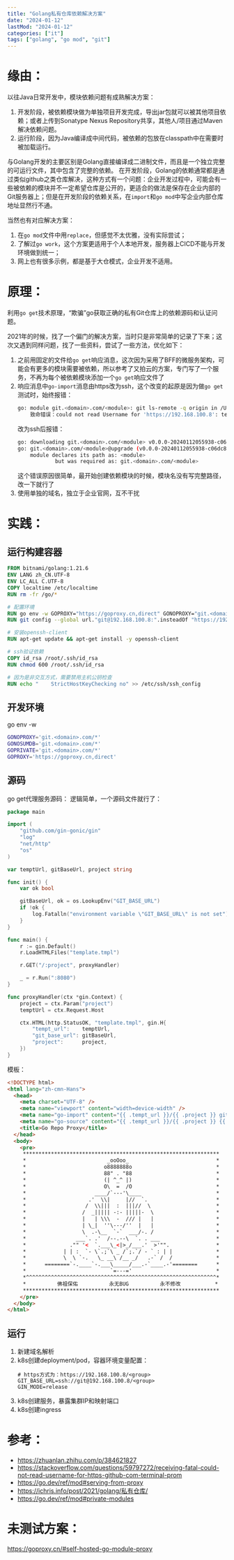 ```yaml
---
title: "Golang私有仓库依赖解决方案"
date: "2024-01-12"
lastMod: "2024-01-12"
categories: ["it"]
tags: ["golang", "go mod", "git"]
---
```


# 缘由：
以往Java日常开发中，模块依赖问题有成熟解决方案：
1. 开发阶段，被依赖模块做为单独项目开发完成，导出jar包就可以被其他项目依赖；或者上传到Sonatype Nexus Repository共享，其他人/项目通过Maven解决依赖问题。
2. 运行阶段，因为Java编译成中间代码，被依赖的包放在classpath中在需要时被加载运行。

与Golang开发的主要区别是Golang直接编译成二进制文件，而且是一个独立完整的可运行文件，其中包含了完整的依赖。
在开发阶段，Golang的依赖通常都是通过类似github之类仓库解决，这种方式有一个问题：企业开发过程中，可能会有一些被依赖的模块并不一定希望仓库是公开的，更适合的做法是保存在企业内部的Git服务器上；但是在开发阶段的依赖关系，在`import`和`go mod`中写企业内部仓库地址显然行不通。

当然也有对应解决方案：
1. 在`go mod`文件中用`replace`，但感觉不太优雅，没有实际尝试；
2. 了解过`go work`，这个方案更适用于个人本地开发，服务器上CICD不能与开发环境做到统一；
3. 网上也有很多示例，都是基于大仓模式，企业开发不适用。

# 原理：
利用`go get`技术原理，“欺骗”go获取正确的私有Git仓库上的依赖源码和认证问题。

2021年的时候，找了一个偏门的解决方案，当时只是非常简单的记录了下来；这次又遇到同样问题，找了一些资料，尝试了一些方法，优化如下：
1. 之前用固定的文件给`go get`响应消息，这次因为采用了BFF的微服务架构，可能会有更多的模块需要被依赖，所以参考了又拍云的方案，专门写了一个服务，不再为每个被依赖模块添加一个`go get`响应文件了
2. 响应消息中`go-import`消息由https改为ssh，这个改变的起原是因为做`go get`测试时，始终报错：
	```bash
	go: module git.<domain>.com/<module>: git ls-remote -q origin in /Users/<user>/go/pkg/mod/cache/vcs/a5b2*********************9375: exit status 128:
		致命错误：could not read Username for 'https://192.168.100.8': terminal prompts disabled
	```
	改为ssh后报错：
	```bash
	go: downloading git.<domain>.com/<module> v0.0.0-20240112055938-c06dc8ee94d9
	go: git.<domain>.com/<module>@upgrade (v0.0.0-20240112055938-c06dc8ee94d9) requires git.<domain>.com/<module>@v0.0.0-20240112055938-c06dc8ee94d9: parsing go.mod:
		module declares its path as: <module>
				but was required as: git.<domain>.com/<module>
	```
	这个错误原因很简单，最开始创建依赖模块的时候，模块名没有写完整路径，改一下就行了
3. 使用单独的域名，独立于企业官网，互不干扰

# 实践：
## 运行构建容器
```dockerfile
FROM bitnami/golang:1.21.6
ENV LANG zh_CN.UTF-8
ENV LC_ALL C.UTF-8
COPY localtime /etc/localtime
RUN rm -fr /go/*

# 配置环境
RUN go env -w GOPROXY="https://goproxy.cn,direct" GONOPROXY="git.<domain>.com/*" GONOSUMDB="git.<domain>.com/*" GOPRIVATE="git.<domain>.com/*"
RUN git config --global url."git@192.168.100.8:".insteadOf "https://192.168.100.8/"

# 安装openssh-client
RUN apt-get update && apt-get install -y openssh-client

# ssh验证依赖
COPY id_rsa /root/.ssh/id_rsa
RUN chmod 600 /root/.ssh/id_rsa

# 因为是非交互方式，需要禁用主机公钥检查
RUN echo "    StrictHostKeyChecking no" >> /etc/ssh/ssh_config
```

## 开发环境
go env -w
```bash
GONOPROXY='git.<domain>.com/*'
GONOSUMDB='git.<domain>.com/*'
GOPRIVATE='git.<domain>.com/*'
GOPROXY='https://goproxy.cn,direct'
```

## 源码
go get代理服务源码：
逻辑简单，一个源码文件就行了：
```go
package main

import (
	"github.com/gin-gonic/gin"
	"log"
	"net/http"
	"os"
)

var temptUrl, gitBaseUrl, project string

func init() {
	var ok bool

	gitBaseUrl, ok = os.LookupEnv("GIT_BASE_URL")
	if !ok {
		log.Fatalln("environment variable \"GIT_BASE_URL\" is not set")
	}
}

func main() {
	r := gin.Default()
	r.LoadHTMLFiles("template.tmpl")

	r.GET("/:project", proxyHandler)

	_ = r.Run(":8080")
}

func proxyHandler(ctx *gin.Context) {
	project = ctx.Param("project")
	temptUrl = ctx.Request.Host

	ctx.HTML(http.StatusOK, "template.tmpl", gin.H{
		"tempt_url":    temptUrl,
		"git_base_url": gitBaseUrl,
		"project":      project,
	})
}
```

模板：
```html
<!DOCTYPE html>
<html lang="zh-cmn-Hans">
  <head>
    <meta charset="UTF-8" />
    <meta name="viewport" content="width=device-width" />
    <meta name="go-import" content="{{ .tempt_url }}/{{ .project }} git {{ .git_base_url }}/{{ .project }}">
    <meta name="go-source" content="{{ .tempt_url }}/{{ .project }} {{ .git_base_url }}/{{ .project }} {{ .tempt_url }}/{{ .project }}/-/tree/master{/dir} {{ .tempt_url }}/{{ .project }}/-/blob/master{/dir}/{file}#L{line}">
    <title>Go Repo Proxy</title>
  </head>
  <body>
    <pre>
     ***************************************************************
     *                          _ooOoo_                            *
     *                         o8888888o                           *
     *                         88" . "88                           *
     *                         (| ^_^ |)                           *
     *                         O\  =  /O                           *
     *                      ____/`---'\____                        *
     *                    .'  \\|     |//  `.                      *
     *                   /  \\|||  :  |||//  \                     *
     *                  /  _||||| -:- |||||-  \                    *
     *                  |   | \\\  -  /// |   |                    *
     *                  | \_|  ''\---/''  |   |                    *
     *                  \  .-\__  `-`  ___/-. /                    *
     *                ___`. .'  /--.--\  `. . ___                  *
     *              ."" '<  `.___\_<|>_/___.'  >'"".               *
     *            | | :  `- \`.;`\ _ /`;.`/ - ` : | |              *
     *            \  \ `-.   \_ __\ /__ _/   .-` /  /              *
     *      ========`-.____`-.___\_____/___.-`____.-'========      *
     *                           `=---='                           *
     *^^^^^^^^^^^^^^^^^^^^^^^^^^^^^^^^^^^^^^^^^^^^^^^^^^^^^^^^^^^^^*
     *          佛祖保佑          永无BUG          永不修改           *
     ***************************************************************
    </pre>
  </body>
</html>
```

## 运行
1. 新建域名解析
2. k8s创建deployment/pod，容器环境变量配置：
	```env
	# https方式为：https://192.168.100.8/<group>
	GIT_BASE_URL=ssh://git@192.168.100.8/<group>
	GIN_MODE=release
	```
3. k8s创建服务，暴露集群IP和映射端口
3. k8s创建ingress

# 参考：
- <https://zhuanlan.zhihu.com/p/384621827>
- <https://stackoverflow.com/questions/59797272/receiving-fatal-could-not-read-username-for-https-github-com-terminal-prom>
- <https://go.dev/ref/mod#serving-from-proxy>
- <https://ichris.info/post/2021/golang/私有仓库/>
- <https://go.dev/ref/mod#private-modules>

# 未测试方案：
https://goproxy.cn/#self-hosted-go-module-proxy